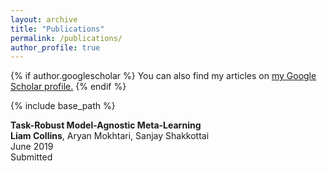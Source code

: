 ```yaml
---
layout: archive
title: "Publications"
permalink: /publications/
author_profile: true
---
```


{% if author.googlescholar %}
  You can also find my articles on <u><a href="{{author.googlescholar}}">my Google Scholar profile</a>.</u>
{% endif %}

{% include base_path %}

<!---{% for post in site.publications reversed %}
          {% include archive-single.html %}
     {% endfor %}--->

**Task-Robust Model-Agnostic Meta-Learning**  
**Liam Collins**, Aryan Mokhtari, Sanjay Shakkottai   
June 2019  
Submitted  
